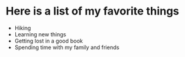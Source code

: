# Here is a list of my favorite things
- Hiking
- Learning new things
- Getting lost in a good book
- Spending time with my family and friends
